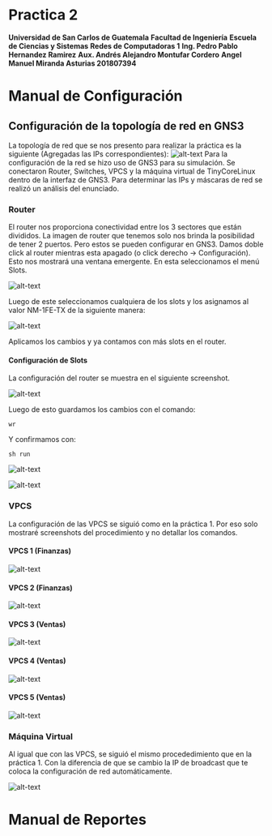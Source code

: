 
# Practica 2

**Universidad de San Carlos de Guatemala**
**Facultad de Ingeniería**
**Escuela de Ciencias y Sistemas**
**Redes de Computadoras 1**
**Ing. Pedro Pablo Hernandez Ramirez**
**Aux. Andrés Alejandro Montufar Cordero**
**Angel Manuel Miranda Asturias 201807394**

# Manual de Configuración

## Configuración de la topología de red en GNS3

La topología de red que se nos presento para realizar la práctica es la siguiente (Agregadas las IPs correspondientes):
![alt-text](https://github.com/ManuelMiranda99/-REDES1-Practica2_201807394/blob/master/Imgs/Topologia.png "Topología de Red")
Para la configuración de la red se hizo uso de GNS3 para su simulación. Se conectaron Router, Switches, VPCS y la máquina virtual de TinyCoreLinux dentro de la interfaz de GNS3.
Para determinar las IPs y máscaras de red se realizó un análisis del enunciado.

### Router

El router nos proporciona conectividad entre los 3 sectores que están divididos. La imagen de router que tenemos solo nos brinda la posibilidad de tener 2 puertos. Pero estos se pueden configurar en GNS3. Damos doble click al router mientras esta apagado (o click derecho -> Configuración). Esto nos mostrará una ventana emergente. En esta seleccionamos el menú Slots.

![alt-text](https://github.com/ManuelMiranda99/-REDES1-Practica2_201807394/blob/master/Imgs/ConfigRouter/Slots.png "Slots Iniciales")

Luego de este seleccionamos cualquiera de los slots y los asignamos al valor NM-1FE-TX de la siguiente manera:

![alt-text](https://github.com/ManuelMiranda99/-REDES1-Practica2_201807394/blob/master/Imgs/ConfigRouter/addSlot.png "Seleccionar Slot")

Aplicamos los cambios y ya contamos con más slots en el router.

#### Configuración de Slots

La configuración del router se muestra en el siguiente screenshot.

![alt-text](https://github.com/ManuelMiranda99/-REDES1-Practica2_201807394/blob/master/Imgs/ConfigRouter/InterfacesConfig.png "Realizar Configuración")

Luego de esto guardamos los cambios con el comando:

```
wr
```

Y confirmamos con:

```
sh run
```

![alt-text](https://github.com/ManuelMiranda99/-REDES1-Practica2_201807394/blob/master/Imgs/ConfigRouter/SaveAndCheck.png "Guardar y Confirmar 1")

![alt-text](https://github.com/ManuelMiranda99/-REDES1-Practica2_201807394/blob/master/Imgs/ConfigRouter/SaveAndCheck1.png "Guardar y Confirmar 2")

### VPCS

La configuración de las VPCS se siguió como en la práctica 1. Por eso solo mostraré screenshots del procedimiento y no detallar los comandos.

#### VPCS 1 (Finanzas)

![alt-text](https://github.com/ManuelMiranda99/-REDES1-Practica2_201807394/blob/master/Imgs/VPCS/Finanzas1.png "Finanzas 1")

#### VPCS 2 (Finanzas)

![alt-text](https://github.com/ManuelMiranda99/-REDES1-Practica2_201807394/blob/master/Imgs/VPCS/Finanzas2.png "Finanzas 2")

#### VPCS 3 (Ventas)

![alt-text](https://github.com/ManuelMiranda99/-REDES1-Practica2_201807394/blob/master/Imgs/VPCS/Ventas1.png "Ventas 1")

#### VPCS 4 (Ventas)

![alt-text](https://github.com/ManuelMiranda99/-REDES1-Practica2_201807394/blob/master/Imgs/VPCS/Ventas2.png "Ventas 2")

#### VPCS 5 (Ventas)

![alt-text](https://github.com/ManuelMiranda99/-REDES1-Practica2_201807394/blob/master/Imgs/VPCS/Ventas3.png "Ventas 3")

### Máquina Virtual

Al igual que con las VPCS, se siguió el mismo procededimiento que en la práctica 1. Con la diferencia de que se cambio la IP de broadcast que te coloca la configuración de red automáticamente.

![alt-text](https://github.com/ManuelMiranda99/-REDES1-Practica2_201807394/blob/master/Imgs/VPCS/Informatica.png "Máquina Virtual")

# Manual de Reportes
